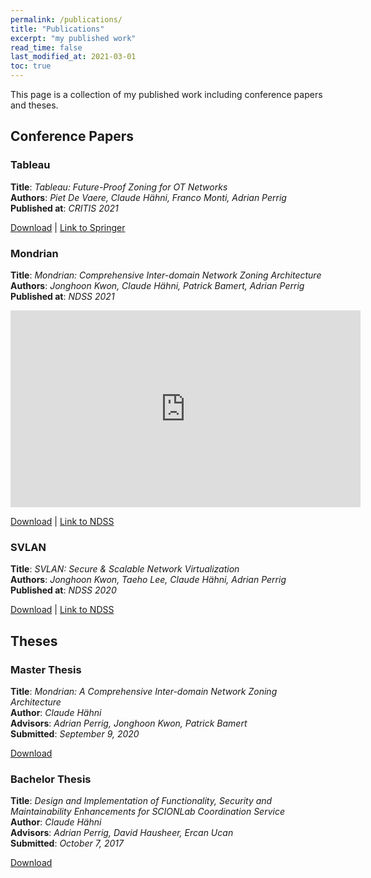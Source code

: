 ```yaml
---
permalink: /publications/
title: "Publications"
excerpt: "my published work"
read_time: false
last_modified_at: 2021-03-01
toc: true
---
```


This page is a collection of my published work including conference papers and theses.

## Conference Papers
### Tableau
**Title**: *Tableau: Future-Proof Zoning for OT Networks*  
**Authors**: *Piet De Vaere, Claude Hähni, Franco Monti, Adrian Perrig*  
**Published at**: *CRITIS 2021*  

[Download](/downloads/tableau_paper.pdf)
|
[Link to Springer](https://link.springer.com/chapter/10.1007/978-3-030-93200-8_12)

### Mondrian
**Title**: *Mondrian: Comprehensive Inter-domain Network Zoning Architecture*  
**Authors**: *Jonghoon Kwon, Claude Hähni, Patrick
Bamert, Adrian Perrig*  
**Published at**: *NDSS 2021*  

<p>
<iframe width="560" height="315" src="https://www.youtube.com/embed/vH-42BYt30w" frameborder="0" allow="accelerometer; autoplay; clipboard-write; encrypted-media; gyroscope; picture-in-picture" allowfullscreen></iframe></p>

[Download](/downloads/mondrian_paper.pdf)
|
[Link to NDSS](https://www.ndss-symposium.org/ndss-paper/mondrian-comprehensive-inter-domain-network-zoning-architecture/)

### SVLAN
**Title**: *SVLAN: Secure & Scalable Network Virtualization*  
**Authors**: *Jonghoon Kwon, Taeho Lee, Claude Hähni, Adrian Perrig*  
**Published at**: *NDSS 2020*

[Download](/downloads/svlan_paper.pdf)
|
[Link to NDSS](https://www.ndss-symposium.org/ndss-paper/svlan-secure-scalable-network-virtualization/)

## Theses
### Master Thesis
**Title**: *Mondrian: A Comprehensive Inter-domain Network Zoning Architecture*  
**Author**: *Claude Hähni*  
**Advisors**: *Adrian Perrig, Jonghoon Kwon, Patrick Bamert*  
**Submitted**: *September 9, 2020*

[Download](/downloads/master_thesis.pdf)

### Bachelor Thesis
**Title**: *Design and Implementation of Functionality, Security and
Maintainability Enhancements for SCIONLab Coordination Service*  
**Author**: *Claude Hähni*  
**Advisors**: *Adrian Perrig, David Hausheer, Ercan Ucan*  
**Submitted**: *October 7, 2017*

[Download](/downloads/bachelor_thesis.pdf)
